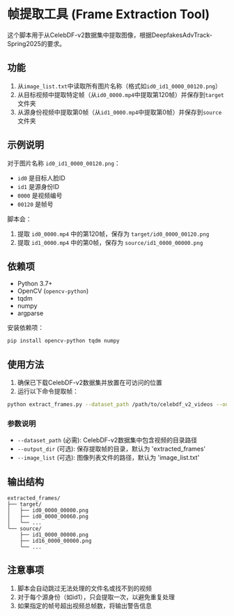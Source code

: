 # 帧提取工具 (Frame Extraction Tool)

这个脚本用于从CelebDF-v2数据集中提取图像，根据DeepfakesAdvTrack-Spring2025的要求。

## 功能

1. 从`image_list.txt`中读取所有图片名称（格式如`id0_id1_0000_00120.png`）
2. 从目标视频中提取特定帧（从`id0_0000.mp4`中提取第120帧）并保存到`target`文件夹
3. 从源身份视频中提取第0帧（从`id1_0000.mp4`中提取第0帧）并保存到`source`文件夹

## 示例说明

对于图片名称 `id0_id1_0000_00120.png`：
- `id0` 是目标人脸ID
- `id1` 是源身份ID
- `0000` 是视频编号
- `00120` 是帧号

脚本会：
1. 提取 `id0_0000.mp4` 中的第120帧，保存为 `target/id0_0000_00120.png`
2. 提取 `id1_0000.mp4` 中的第0帧，保存为 `source/id1_0000_00000.png`

## 依赖项

- Python 3.7+
- OpenCV (`opencv-python`)
- tqdm
- numpy
- argparse

安装依赖项：

```bash
pip install opencv-python tqdm numpy
```

## 使用方法

1. 确保已下载CelebDF-v2数据集并放置在可访问的位置
2. 运行以下命令提取帧：

```bash
python extract_frames.py --dataset_path /path/to/celebdf_v2_videos --output_dir extracted_frames
```

### 参数说明

- `--dataset_path` (必需): CelebDF-v2数据集中包含视频的目录路径
- `--output_dir` (可选): 保存提取帧的目录，默认为 'extracted_frames'
- `--image_list` (可选): 图像列表文件的路径，默认为 'image_list.txt'

## 输出结构

```
extracted_frames/
├── target/
│   ├── id0_0000_00000.png
│   ├── id0_0000_00060.png
│   └── ...
└── source/
    ├── id1_0000_00000.png
    ├── id16_0000_00000.png
    └── ...
```

## 注意事项

1. 脚本会自动跳过无法处理的文件名或找不到的视频
2. 对于每个源身份（如id1），只会提取一次，以避免重复处理
3. 如果指定的帧号超出视频总帧数，将输出警告信息 